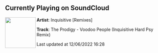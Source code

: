 ## Currently Playing on SoundCloud

[<img align="left" width="100" src="https://i1.sndcdn.com/artworks-000314540883-cerntl-t500x500.jpg">](https://soundcloud.com/inquisitiveremixes/voodoohardpsy)

**Artist**: Inquisitive [Remixes] 

**Track**: The Prodigy - Voodoo People (Inquisitive Hard Psy Remix)

Last updated at 12/06/2022 16:28
